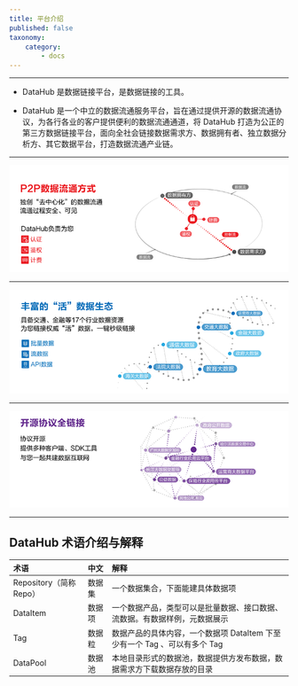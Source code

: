```yaml
---
title: 平台介绍
published: false
taxonomy:
    category:
        - docs
---
```


------------------------------------------------------------------------------------------------------------------------------------------------------------
- DataHub 是数据链接平台，是数据链接的工具。

- DataHub 是一个中立的数据流通服务平台，旨在通过提供开源的数据流通协议，为各行各业的客户提供便利的数据流通通道，将 DataHub 打造为公正的第三方数据链接平台，面向全社会链接数据需求方、数据拥有者、独立数据分析方、其它数据平台，打造数据流通产业链。

------------------------------------------------------------------------------------------------------------------------------------------------------------
![](images-01_07.png)

------------------------------------------------------------------------------------------------------------------------------------------------------------
![](images-01_16.png)

------------------------------------------------------------------------------------------------------------------------------------------------------------
![](images-01_18.png)

------------------------------------------------------------------------------------------------------------------------------------------------------------

## DataHub 术语介绍与解释

| 术语        | 中文            |解释           | 
| :----------| :----------     |:----------  |
| Repository（简称Repo）| 数据集 |一个数据集合，下面能建具体数据项|
| DataItem       |数据项            |一个数据产品，类型可以是批量数据、接口数据、流数据。有数据样例，元数据展示|
| Tag        |数据粒            |数据产品的具体内容，一个数据项 DataItem 下至少有一个 Tag 、可以有多个 Tag |
| DataPool   |数据池 			 |本地目录形式的数据池，数据提供方发布数据，数据需求方下载数据存放的目录	    |
